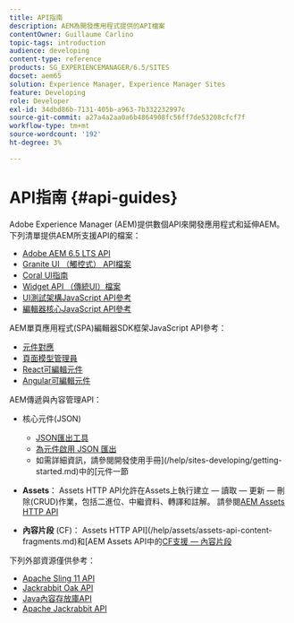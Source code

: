 ```yaml
---
title: API指南
description: AEM為開發應用程式提供的API檔案
contentOwner: Guillaume Carlino
topic-tags: introduction
audience: developing
content-type: reference
products: SG_EXPERIENCEMANAGER/6.5/SITES
docset: aem65
solution: Experience Manager, Experience Manager Sites
feature: Developing
role: Developer
exl-id: 34dbd86b-7131-405b-a963-7b332232997c
source-git-commit: a27a4a2aa0a6b4864908fc56ff7de53208cfcf7f
workflow-type: tm+mt
source-wordcount: '192'
ht-degree: 3%

---
```


# API指南 {#api-guides}

Adobe Experience Manager (AEM)提供數個API來開發應用程式和延伸AEM。 下列清單提供AEM所支援API的檔案：

* [Adobe AEM 6.5 LTS API](https://developer.adobe.com/experience-manager/reference-materials/6-5/javadoc/index.html)
* [Granite UI （觸控式） API檔案](https://developer.adobe.com/experience-manager/reference-materials/6-5/granite-ui/api/index.html)
* [Coral UI指南](https://developer.adobe.com/experience-manager/reference-materials/6-5/coral-ui/coralui3/index.html)
* [Widget API （傳統UI）檔案](https://developer.adobe.com/experience-manager/reference-materials/6-5/widgets-api/index.html)
* [UI測試架構JavaScript API參考](https://developer.adobe.com/experience-manager/reference-materials/6-5/test-api/index.html)
* [編輯器核心JavaScript API參考](https://developer.adobe.com/experience-manager/reference-materials/6-5/jsdoc/ui-touch/editor-core/index.html)

AEM單頁應用程式(SPA)編輯器SDK框架JavaScript API參考：

* [元件對應](https://www.npmjs.com/package/@adobe/aem-spa-component-mapping)
* [頁面模型管理員](https://www.npmjs.com/package/@adobe/aem-spa-page-model-manager)
* [React可編輯元件](https://www.npmjs.com/package/@adobe/aem-react-editable-components)
* [Angular可編輯元件](https://www.npmjs.com/package/@adobe/aem-angular-editable-components)

AEM傳遞與內容管理API：

* 核心元件(JSON)

   * [JSON匯出工具](/help/sites-developing/json-exporter.md)
   * [為元件啟用 JSON 匯出](/help/sites-developing/json-exporter-components.md)
   * 如需詳細資訊，請參閱開發使用手冊](/help/sites-developing/getting-started.md)中的[元件一節

* **Assets**： Assets HTTP API允許在Assets上執行建立 — 讀取 — 更新 — 刪除(CRUD)作業，包括二進位、中繼資料、轉譯和註解。 請參閱[AEM Assets HTTP API](/help/assets/mac-api-assets.md)

* **內容片段** (CF)： Assets HTTP API](/help/assets/assets-api-content-fragments.md)和[AEM Assets API中的[CF支援 — 內容片段](https://developer.adobe.com/experience-manager/reference-materials/6-5/assets-api-content-fragments/index.html)

下列外部資源僅供參考：

* [Apache Sling 11 API](https://sling.apache.org/apidocs/sling11/)
* [Jackrabbit Oak API](https://jackrabbit.apache.org/oak/docs/oak_api/overview.html)
* [Java內容存放庫API](https://developer.adobe.com/experience-manager/reference-materials/spec/javax.jcr/javadocs/jcr-2.0/index.html)
* [Apache Jackrabbit API](https://jackrabbit.apache.org/api)
